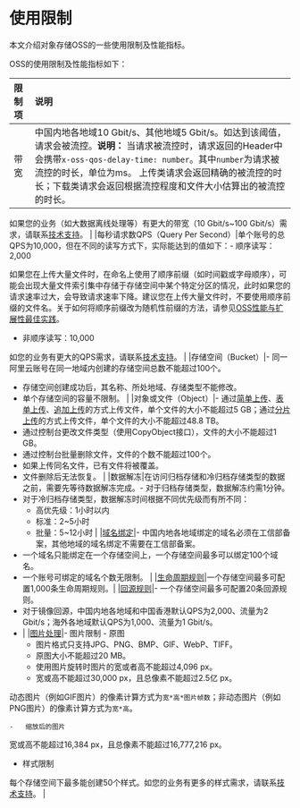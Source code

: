 # 使用限制

本文介绍对象存储OSS的一些使用限制及性能指标。

OSS的使用限制及性能指标如下：

|限制项|说明|
|:--|:-|
|带宽|中国内地各地域10 Gbit/s、其他地域5 Gbit/s。如达到该阈值，请求会被流控。**说明：** 当请求被流控时，请求返回的Header中会携带`x-oss-qos-delay-time: number`。其中`number`为请求被流控的时长，单位为ms。 上传类请求会返回精确的被流控的时长；下载类请求会返回根据流控程度和文件大小估算出的被流控的时长。

如果您的业务（如大数据离线处理等）有更大的带宽（10 Gbit/s~100 Gbit/s）需求，请联系[技术支持](https://workorder-intl.console.aliyun.com/#/ticket/createIndex)。 |
|每秒请求数QPS（Query Per Second）|单个账号的总QPS为10,000，但在不同的读写方式下，实际能达到的值如下：-   顺序读写：2,000

如果您在上传大量文件时，在命名上使用了顺序前缀（如时间戳或字母顺序），可能会出现大量文件索引集中存储于存储空间中某个特定分区的情况，此时如果您的请求速率过大，会导致请求速率下降。建议您在上传大量文件时，不要使用顺序前缀的文件名。关于如何将顺序前缀改为随机性前缀的方法，请参见[OSS性能与扩展性最佳实践](/intl.zh-CN/最佳实践/OSS性能与扩展性最佳实践.md)。

-   非顺序读写：10,000

如您的业务有更大的QPS需求，请联系[技术支持](https://workorder-intl.console.aliyun.com/#/ticket/createIndex)。 |
|存储空间（Bucket）|-   同一阿里云账号在同一地域内创建的存储空间总数不能超过100个。
-   存储空间创建成功后，其名称、所处地域、存储类型不能修改。
-   单个存储空间的容量不限制。 |
|对象或文件（Object）|-   通过[简单上传](/intl.zh-CN/开发指南/对象/文件（Object）/上传文件（Object）/简单上传.md)、[表单上传](/intl.zh-CN/开发指南/对象/文件（Object）/上传文件（Object）/表单上传.md)、[追加上传](/intl.zh-CN/开发指南/对象/文件（Object）/上传文件（Object）/追加上传.md)的方式上传文件，单个文件的大小不能超过5 GB；通过[分片上传](/intl.zh-CN/开发指南/对象/文件（Object）/上传文件（Object）/分片上传和断点续传.md)的方式上传文件，单个文件的大小不能超过48.8 TB。
-   通过控制台更改文件类型（使用CopyObject接口），文件的大小不能超过1 GB。
-   通过控制台批量删除文件，文件的个数不能超过100个。
-   如果上传同名文件，已有文件将被覆盖。
-   文件删除后无法恢复。 |
|数据解冻|在访问归档存储和冷归档存储类型的数据之前，需要先等待数据解冻完成。-   对于归档存储类型，数据解冻约需1分钟。
-   对于冷归档存储类型，数据解冻时间根据不同优先级而有所不同：
    -   高优先级：1小时以内
    -   标准：2~5小时
    -   批量：5~12小时 |
|[域名绑定](/intl.zh-CN/开发指南/存储空间（Bucket）/绑定自定义域名.md)|-   中国内地各地域绑定的域名必须在工信部备案，其他地域的域名绑定不需要在工信部备案。
-   一个域名只能绑定在一个存储空间上，一个存储空间最多可以绑定100个域名。
-   一个账号可绑定的域名个数无限制。 |
|[生命周期规则](/intl.zh-CN/开发指南/对象/文件（Object）/文件生命周期/生命周期规则介绍.md)|一个存储空间最多可配置1,000条生命周期规则。|
|[回源规则](/intl.zh-CN/开发指南/对象/文件（Object）/管理文件/管理回源设置.md)|-   一个存储空间最多可配置20条回源规则。
-   对于镜像回源，中国内地各地域和中国香港默认QPS为2,000、流量为2 Gbit/s；海外各地域默认QPS为1,000、流量为1 Gbit/s。
-    |
|[图片处理](/intl.zh-CN/开发指南/数据处理/图片处理指南/简介.md)|-   图片限制
    -   原图
        -   图片格式只支持JPG、PNG、BMP、GIF、WebP、TIFF。
        -   原图大小不能超过20 MB。
        -   使用图片旋转时图片的宽或者高不能超过4,096 px。
        -   宽或高不能超过30,000 px，且总像素不能超过2.5亿 px。

动态图片（例如GIF图片）的像素计算方式为`宽*高*图片帧数`；非动态图片（例如PNG图片）的像素计算方式为`宽*高`。

    -   缩放后的图片

宽或高不能超过16,384 px，且总像素不能超过16,777,216 px。

-   样式限制

每个存储空间下最多能创建50个样式。如您的业务有更多的样式需求，请联系[技术支持](https://workorder-intl.console.aliyun.com/#/ticket/createIndex)。 |

